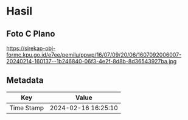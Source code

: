 # Hasil

## Foto C Plano

https://sirekap-obj-formc.kpu.go.id/e7ee/pemilu/ppwp/16/07/09/20/06/1607092006007-20240214-160137--1b246840-06f3-4e2f-8d8b-8d36543927ba.jpg


## Metadata

| Key        | Value               |
| ---------- | ------------------- |
| Time Stamp | 2024-02-16 16:25:10 |




